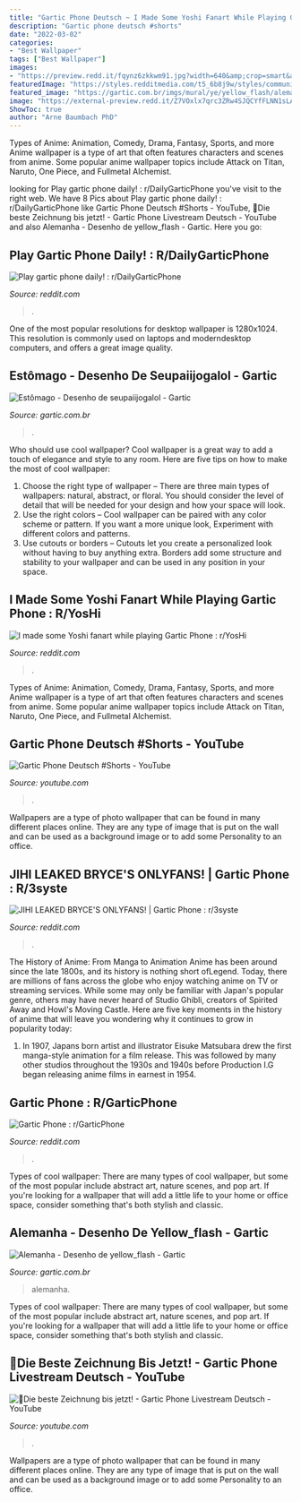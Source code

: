 ```yaml
---
title: "Gartic Phone Deutsch ~ I Made Some Yoshi Fanart While Playing Gartic Phone : R/yoshi"
description: "Gartic phone deutsch #shorts"
date: "2022-03-02"
categories:
- "Best Wallpaper"
tags: ["Best Wallpaper"]
images:
- "https://preview.redd.it/fqynz6zkkwm91.jpg?width=640&amp;crop=smart&amp;auto=webp&amp;s=78f386601ca60a50a4450fbf122ecb99f45bcecb"
featuredImage: "https://styles.redditmedia.com/t5_6b8j9w/styles/communityIcon_u28x2dq226x81.jpg?format=pjpg&amp;s=fef96c14bc1407eca75b83c6d4b7a65687cee871"
featured_image: "https://gartic.com.br/imgs/mural/ye/yellow_flash/alemanha.png"
image: "https://external-preview.redd.it/Z7VOxlx7qrc3ZRw4SJQCYfFLNN1sLAc1EFY_fkV9PHw.jpg?width=640&amp;crop=smart&amp;auto=webp&amp;s=4e39263192373e572ab4727f1c8cb902cb730097"
ShowToc: true
author: "Arne Baumbach PhD"
---
```



Types of Anime: Animation, Comedy, Drama, Fantasy, Sports, and more
Anime wallpaper is a type of art that often features characters and scenes from anime. Some popular anime wallpaper topics include Attack on Titan, Naruto, One Piece, and Fullmetal Alchemist.

	

		
looking for Play gartic phone daily! : r/DailyGarticPhone you've visit to the right web. We have 8 Pics about Play gartic phone daily! : r/DailyGarticPhone like Gartic Phone Deutsch #Shorts - YouTube, 🔴Die beste Zeichnung bis jetzt! - Gartic Phone Livestream Deutsch - YouTube and also Alemanha - Desenho de yellow_flash - Gartic. Here you go:
		
    
## Play Gartic Phone Daily! : R/DailyGarticPhone

<img loading=lazy src="https://styles.redditmedia.com/t5_6b8j9w/styles/communityIcon_u28x2dq226x81.jpg?format=pjpg&amp;s=fef96c14bc1407eca75b83c6d4b7a65687cee871" onerror="this.onerror=null;this.src='https://tse1.mm.bing.net/th?id=OIP.ltRpeh74DwShGA30sKXiYwHaEo&amp;pid=15.1';" alt="Play gartic phone daily! : r/DailyGarticPhone">

_Source: reddit.com_

>. 

	

One of the most popular resolutions for desktop wallpaper is 1280x1024. This resolution is commonly used on laptops and moderndesktop computers, and offers a great image quality.

    
## Estômago - Desenho De Seupaiijogalol - Gartic

<img loading=lazy src="https://gartic.com.br/imgs/mural/se/seupaiijogalol/estomago.png" onerror="this.onerror=null;this.src='https://tse2.mm.bing.net/th?id=OIP.uw-py1gcxfb45Pff5bhBHgHaEa&amp;pid=15.1';" alt="Estômago - Desenho de seupaiijogalol - Gartic">

_Source: gartic.com.br_

>. 

	

Who should use cool wallpaper?
Cool wallpaper is a great way to add a touch of elegance and style to any room. Here are five tips on how to make the most of cool wallpaper: 
1) Choose the right type of wallpaper – There are three main types of wallpapers: natural, abstract, or floral. You should consider the level of detail that will be needed for your design and how your space will look. 
2) Use the right colors – Cool wallpaper can be paired with any color scheme or pattern. If you want a more unique look, Experiment with different colors and patterns. 
3) Use cutouts or borders – Cutouts let you create a personalized look without having to buy anything extra. Borders add some structure and stability to your wallpaper and can be used in any position in your space.

    
## I Made Some Yoshi Fanart While Playing Gartic Phone : R/YosHi

<img loading=lazy src="https://preview.redd.it/fqynz6zkkwm91.jpg?width=640&amp;crop=smart&amp;auto=webp&amp;s=78f386601ca60a50a4450fbf122ecb99f45bcecb" onerror="this.onerror=null;this.src='https://tse1.mm.bing.net/th?id=OIP.rHz1ds0J8XDIhbWDAcAg-gHaGH&amp;pid=15.1';" alt="I made some Yoshi fanart while playing Gartic Phone : r/YosHi">

_Source: reddit.com_

>. 

	

Types of Anime: Animation, Comedy, Drama, Fantasy, Sports, and more
Anime wallpaper is a type of art that often features characters and scenes from anime. Some popular anime wallpaper topics include Attack on Titan, Naruto, One Piece, and Fullmetal Alchemist.

    
## Gartic Phone Deutsch #Shorts - YouTube

<img loading=lazy src="https://i.ytimg.com/vi/j1hT2Va3Qvk/maxresdefault.jpg" onerror="this.onerror=null;this.src='https://tse2.mm.bing.net/th?id=OIP.uwDWc0lwP7bYqju9m-58VgHaEK&amp;pid=15.1';" alt="Gartic Phone Deutsch #Shorts - YouTube">

_Source: youtube.com_

>. 

	



Wallpapers are a type of photo wallpaper that can be found in many different places online. They are any type of image that is put on the wall and can be used as a background image or to add some Personality to an office.

    
## JIHI LEAKED BRYCE&#039;S ONLYFANS! | Gartic Phone : R/3syste

<img loading=lazy src="https://external-preview.redd.it/A01izEKd-R__9NsGCrOJfWy6DnSuxI6Smz2IZ1nvX7w.jpg?auto=webp&amp;s=5c76bf75f73e93ed9230f146f2e06768a27ac46d" onerror="this.onerror=null;this.src='https://tse3.mm.bing.net/th?id=OIP.Q-MiTQr6BMuPk0ETqd1JfAHaEK&amp;pid=15.1';" alt="JIHI LEAKED BRYCE&#039;S ONLYFANS! | Gartic Phone : r/3syste">

_Source: reddit.com_

>. 

	

The History of Anime: From Manga to Animation
Anime has been around since the late 1800s, and its history is nothing short ofLegend. Today, there are millions of fans across the globe who enjoy watching anime on TV or streaming services. While some may only be familiar with Japan's popular genre, others may have never heard of Studio Ghibli, creators of Spirited Away and Howl's Moving Castle. Here are five key moments in the history of anime that will leave you wondering why it continues to grow in popularity today:
1) In 1907, Japans born artist and illustrator Eisuke Matsubara drew the first manga-style animation for a film release. This was followed by many other studios throughout the 1930s and 1940s before Production I.G began releasing anime films in earnest in 1954.

    
## Gartic Phone : R/GarticPhone

<img loading=lazy src="https://external-preview.redd.it/Z7VOxlx7qrc3ZRw4SJQCYfFLNN1sLAc1EFY_fkV9PHw.jpg?width=640&amp;crop=smart&amp;auto=webp&amp;s=4e39263192373e572ab4727f1c8cb902cb730097" onerror="this.onerror=null;this.src='https://tse1.mm.bing.net/th?id=OIP.SyKauxoeUiixypbhQBFtSAHaEX&amp;pid=15.1';" alt="Gartic Phone : r/GarticPhone">

_Source: reddit.com_

>. 

	

Types of cool wallpaper:
There are many types of cool wallpaper, but some of the most popular include abstract art, nature scenes, and pop art. If you're looking for a wallpaper that will add a little life to your home or office space, consider something that's both stylish and classic.

    
## Alemanha - Desenho De Yellow_flash - Gartic

<img loading=lazy src="https://gartic.com.br/imgs/mural/ye/yellow_flash/alemanha.png" onerror="this.onerror=null;this.src='https://tse4.mm.bing.net/th?id=OIP.OZiD0RVjGyWX5GN-Ez3X2gHaEa&amp;pid=15.1';" alt="Alemanha - Desenho de yellow_flash - Gartic">

_Source: gartic.com.br_

>alemanha. 

	

Types of cool wallpaper:
There are many types of cool wallpaper, but some of the most popular include abstract art, nature scenes, and pop art. If you're looking for a wallpaper that will add a little life to your home or office space, consider something that's both stylish and classic.

    
## 🔴Die Beste Zeichnung Bis Jetzt! - Gartic Phone Livestream Deutsch - YouTube

<img loading=lazy src="https://i.ytimg.com/vi/1Kh1EGCcoXA/maxresdefault.jpg" onerror="this.onerror=null;this.src='https://tse4.mm.bing.net/th?id=OIP.6BPpsJAQHtguDra04vT7uAHaEK&amp;pid=15.1';" alt="🔴Die beste Zeichnung bis jetzt! - Gartic Phone Livestream Deutsch - YouTube">

_Source: youtube.com_

>. 

	



Wallpapers are a type of photo wallpaper that can be found in many different places online. They are any type of image that is put on the wall and can be used as a background image or to add some Personality to an office.

